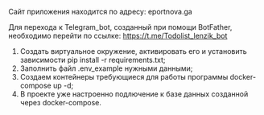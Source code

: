 Сайт приложения находится по адресу: eportnova.ga

Для перехода к Telegram_bot, созданный при помощи BotFather, необходимо перейти по ссылке: https://t.me/Todolist_lenzik_bot

1. Создать виртуальное окружение, активировать его и установить зависимости pip install -r requirements.txt;
2. Заполнить файл .env_example нужными данными;
3. Создаем контейнеры требующиеся для работы программы docker-compose up -d;
4. В проекте уже настроенно подлючение к базе данных созданной через docker-compose.
